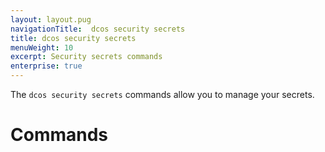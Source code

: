 ```yaml
---
layout: layout.pug
navigationTitle:  dcos security secrets
title: dcos security secrets
menuWeight: 10
excerpt: Security secrets commands
enterprise: true
---
```

The `dcos security secrets` commands allow you to manage your secrets.

# Commands

